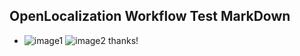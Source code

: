 ## OpenLocalization Workflow Test MarkDown
* ![image1](.\be636c7e-c867-49f4-a9a6-c4b63b7467db.PNG)   ![image2](.\6ca7d250-07f4-4a67-a80e-5158602486f9.png) 
thanks!